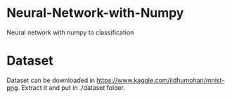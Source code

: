 # Neural-Network-with-Numpy
Neural network with numpy to classification

# Dataset
Dataset can be downloaded in https://www.kaggle.com/jidhumohan/mnist-png. Extract it and put in ./dataset folder.
